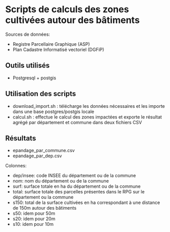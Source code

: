 # Scripts de calculs des zones cultivées autour des bâtiments

Sources de données:
- Registre Parcellaire Graphique (ASP)
- Plan Cadastre Informatisé vectoriel (DGFiP)

## Outils utilisés

- Postgresql + postgis

## Utilisation des scripts

- download_import.sh : télécharge les données nécessaires et les importe dans une base postgres/postgis locale
- calcul.sh : effectue le calcul des zones impactées et exporte le résultat agrégé par département et commune dans deux fichiers CSV

## Résultats

- epandage_par_commune.csv
- epandage_par_dep.csv

Colonnes:
- dep/insee: code INSEE du département ou de la commune
- nom: nom du département ou de la commune
- surf: surface totale en ha du département ou de la commune
- total: surface totale des parcelles présentes dans le RPG sur le département ou la commune
- s150: total de la surface cultivées en ha correspondant à une distance de 150m autour des bâtiments
- s50: idem pour 50m
- s20: idem pour 20m
- s10: idem pour 10m
